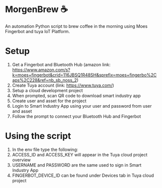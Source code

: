 # MorgenBrew ☕
An automation Python script to brew coffee in the morning using Moes Fingerbot and tuya IoT Platform.

# Setup
1) Get a Fingerbot and Bluetooth Hub (amazon link: https://www.amazon.com/s?k=moes+fingerbot&crid=116JBSQ1R48SH&sprefix=moes+fingerbo%2Caps%2C228&ref=nb_sb_noss_2)
2) Create Tuya account (link: https://www.tuya.com/)
3) Setup a cloud development project
4) When prompted, scan QR code to download smart industry app
5) Create user and asset for the project
6) Login to Smart Industry App using your user and password from user and asset
7) Follow the prompt to connect your Bluetooth Hub and Fingerbot

# Using the script
1) In the env file type the following: 
2) ACCESS_ID and ACCESS_KEY will appear in the Tuya cloud project overview
3) USERNAME and PASSWORD are the same used to sign in Smart Industry App
4) FINGERBOT_DEVICE_ID can be found under Devices tab in Tuya cloud project
